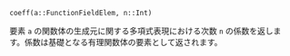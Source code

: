 ```
coeff(a::FunctionFieldElem, n::Int)
```

要素 `a` の関数体の生成元に関する多項式表現における次数 `n` の係数を返します。係数は基礎となる有理関数体の要素として返されます。
